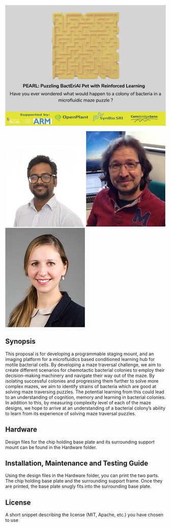 ![Team Banner](Team/Team_banner.jpg "Team Banner")

![Varun Kothamachu](Team/Varun_Kothamachu.jpg "Varun Kothamachu")
![Dr. Emre Ozer](Team/Emre_Ozer.jpg "Dr. Emre Ozer")
![Tanya Hutter](Team/Tanya_Hutter.jpg "Tanya Hutter")

## Synopsis

This proposal is for developing a programmable staging mount, and an imaging platform for a microfluidics based conditioned learning hub for motile bacterial cells. By developing a maze traversal challenge, we aim to create different scenarios for chemotactic bacterial colonies to employ their decision-making machinery and navigate their way out of the maze. By isolating successful colonies and progressing them further to solve more complex mazes, we aim to identify strains of bacteria which are good at solving maze traversing puzzles. The potential learning from this could lead to an understanding of cognition, memory and learning in bacterial colonies. In addition to this, by measuring complexity level of each of the maze designs, we hope to arrive at an understanding of a bacterial colony’s ability to learn from its experience of solving maze traversal puzzles.

## Hardware

Design files for the chip holding base plate and its surrounding support mount can be found in the Hardware folder.

## Installation, Maintenance and Testing Guide

Using the design files in the Hardware folder, you can print the two parts. The chip holding base plate and the surrounding support frame. Once they are printed, the base plate snugly fits into the surrounding base plate.

## License

A short snippet describing the license (MIT, Apache, etc.) you have chosen to use
